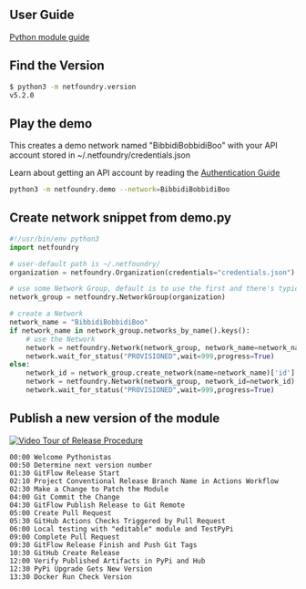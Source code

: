 
## User Guide

[Python module guide](https://developer.netfoundry.io/guides/python/)

## Find the Version

```bash
$ python3 -m netfoundry.version
v5.2.0
```

## Play the demo

This creates a demo network named "BibbidiBobbidiBoo" with your API account stored in ~/.netfoundry/credentials.json

Learn about getting an API account by reading the [Authentication Guide](https://developer.netfoundry.io/v2/guides/authentication/)

```bash
python3 -m netfoundry.demo --network=BibbidiBobbidiBoo
```

## Create network snippet from demo.py

```python
#!/usr/bin/env python3
import netfoundry

# user-default path is ~/.netfoundry/
organization = netfoundry.Organization(credentials="credentials.json")

# use some Network Group, default is to use the first and there's typically only one
network_group = netfoundry.NetworkGroup(organization)

# create a Network
network_name = "BibbidiBobbidiBoo"
if network_name in network_group.networks_by_name().keys():
    # use the Network
    network = netfoundry.Network(network_group, network_name=network_name)
    network.wait_for_status("PROVISIONED",wait=999,progress=True)
else:
    network_id = network_group.create_network(name=network_name)['id']
    network = netfoundry.Network(network_group, network_id=network_id)
    network.wait_for_status("PROVISIONED",wait=999,progress=True)
```

## Publish a new version of the module

[![Video Tour of Release Procedure](https://img.youtube.com/vi/RlIa2mv8YIM/0.jpg)](https://youtu.be/RlIa2mv8YIM)

```
00:00 Welcome Pythonistas
00:50 Determine next version number
01:30 GitFlow Release Start
02:10 Project Conventional Release Branch Name in Actions Workflow
02:30 Make a Change to Patch the Module
04:00 Git Commit the Change
04:30 GitFlow Publish Release to Git Remote
05:00 Create Pull Request
05:30 GitHub Actions Checks Triggered by Pull Request
06:00 Local testing with "editable" module and TestPyPi
09:00 Complete Pull Request
09:30 GitFlow Release Finish and Push Git Tags
10:30 GitHub Create Release
12:00 Verify Published Artifacts in PyPi and Hub
12:30 PyPi Upgrade Gets New Version
13:30 Docker Run Check Version
```